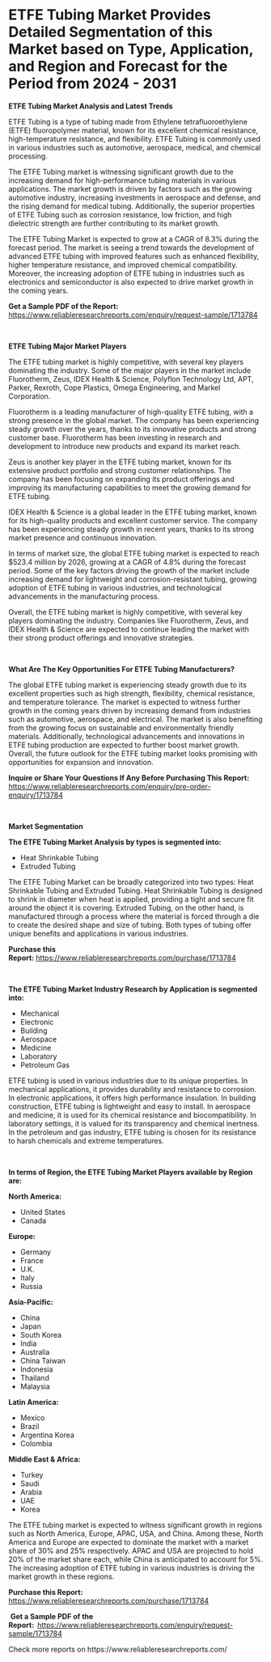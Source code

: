 <p><h1>ETFE Tubing Market Provides Detailed Segmentation of this Market based on Type, Application, and Region and Forecast for the Period from 2024 - 2031</h1></p><p><strong>ETFE Tubing Market Analysis and Latest Trends</strong></p>
<p><p>ETFE Tubing is a type of tubing made from Ethylene tetrafluoroethylene (ETFE) fluoropolymer material, known for its excellent chemical resistance, high-temperature resistance, and flexibility. ETFE Tubing is commonly used in various industries such as automotive, aerospace, medical, and chemical processing.</p><p>The ETFE Tubing market is witnessing significant growth due to the increasing demand for high-performance tubing materials in various applications. The market growth is driven by factors such as the growing automotive industry, increasing investments in aerospace and defense, and the rising demand for medical tubing. Additionally, the superior properties of ETFE Tubing such as corrosion resistance, low friction, and high dielectric strength are further contributing to its market growth.</p><p>The ETFE Tubing Market is expected to grow at a CAGR of 8.3% during the forecast period. The market is seeing a trend towards the development of advanced ETFE tubing with improved features such as enhanced flexibility, higher temperature resistance, and improved chemical compatibility. Moreover, the increasing adoption of ETFE tubing in industries such as electronics and semiconductor is also expected to drive market growth in the coming years.</p></p>
<p><strong>Get a Sample PDF of the Report:&nbsp;</strong> <a href="https://www.reliableresearchreports.com/enquiry/request-sample/1713784">https://www.reliableresearchreports.com/enquiry/request-sample/1713784</a></p>
<p>&nbsp;</p>
<p><strong>ETFE Tubing Major Market Players</strong></p>
<p><p>The ETFE tubing market is highly competitive, with several key players dominating the industry. Some of the major players in the market include Fluorotherm, Zeus, IDEX Health & Science, Polyflon Technology Ltd, APT, Parker, Rexroth, Cope Plastics, Omega Engineering, and Markel Corporation.</p><p>Fluorotherm is a leading manufacturer of high-quality ETFE tubing, with a strong presence in the global market. The company has been experiencing steady growth over the years, thanks to its innovative products and strong customer base. Fluorotherm has been investing in research and development to introduce new products and expand its market reach.</p><p>Zeus is another key player in the ETFE tubing market, known for its extensive product portfolio and strong customer relationships. The company has been focusing on expanding its product offerings and improving its manufacturing capabilities to meet the growing demand for ETFE tubing.</p><p>IDEX Health & Science is a global leader in the ETFE tubing market, known for its high-quality products and excellent customer service. The company has been experiencing steady growth in recent years, thanks to its strong market presence and continuous innovation.</p><p>In terms of market size, the global ETFE tubing market is expected to reach $523.4 million by 2026, growing at a CAGR of 4.8% during the forecast period. Some of the key factors driving the growth of the market include increasing demand for lightweight and corrosion-resistant tubing, growing adoption of ETFE tubing in various industries, and technological advancements in the manufacturing process.</p><p>Overall, the ETFE tubing market is highly competitive, with several key players dominating the industry. Companies like Fluorotherm, Zeus, and IDEX Health & Science are expected to continue leading the market with their strong product offerings and innovative strategies.</p></p>
<p>&nbsp;</p>
<p><strong>What Are The Key Opportunities For ETFE Tubing Manufacturers?</strong></p>
<p><p>The global ETFE tubing market is experiencing steady growth due to its excellent properties such as high strength, flexibility, chemical resistance, and temperature tolerance. The market is expected to witness further growth in the coming years driven by increasing demand from industries such as automotive, aerospace, and electrical. The market is also benefiting from the growing focus on sustainable and environmentally friendly materials. Additionally, technological advancements and innovations in ETFE tubing production are expected to further boost market growth. Overall, the future outlook for the ETFE tubing market looks promising with opportunities for expansion and innovation.</p></p>
<p><strong>Inquire or Share Your Questions If Any Before Purchasing This Report:</strong> <a href="https://www.reliableresearchreports.com/enquiry/pre-order-enquiry/1713784">https://www.reliableresearchreports.com/enquiry/pre-order-enquiry/1713784</a></p>
<p>&nbsp;</p>
<p><strong>Market Segmentation</strong></p>
<p><strong>The ETFE Tubing Market Analysis by types is segmented into:</strong></p>
<p><ul><li>Heat Shrinkable Tubing</li><li>Extruded Tubing</li></ul></p>
<p><p>The ETFE Tubing Market can be broadly categorized into two types: Heat Shrinkable Tubing and Extruded Tubing. Heat Shrinkable Tubing is designed to shrink in diameter when heat is applied, providing a tight and secure fit around the object it is covering. Extruded Tubing, on the other hand, is manufactured through a process where the material is forced through a die to create the desired shape and size of tubing. Both types of tubing offer unique benefits and applications in various industries.</p></p>
<p><strong>Purchase this Report:&nbsp;</strong><a href="https://www.reliableresearchreports.com/purchase/1713784">https://www.reliableresearchreports.com/purchase/1713784</a></p>
<p>&nbsp;</p>
<p><strong>The ETFE Tubing Market Industry Research by Application is segmented into:</strong></p>
<p><ul><li>Mechanical</li><li>Electronic</li><li>Building</li><li>Aerospace</li><li>Medicine</li><li>Laboratory</li><li>Petroleum Gas</li></ul></p>
<p><p>ETFE tubing is used in various industries due to its unique properties. In mechanical applications, it provides durability and resistance to corrosion. In electronic applications, it offers high performance insulation. In building construction, ETFE tubing is lightweight and easy to install. In aerospace and medicine, it is used for its chemical resistance and biocompatibility. In laboratory settings, it is valued for its transparency and chemical inertness. In the petroleum and gas industry, ETFE tubing is chosen for its resistance to harsh chemicals and extreme temperatures.</p></p>
<p>&nbsp;</p>
<p><strong>In terms of Region, the ETFE Tubing Market Players available by Region are:</strong></p>
<p>
    <p> <strong> North America: </strong>
        <ul>
            <li>United States</li>
            <li>Canada</li>
        </ul>
        </p> 
    <p> <strong> Europe: </strong>
        <ul>
            <li>Germany</li>
            <li>France</li>
            <li>U.K.</li>
            <li>Italy</li>
            <li>Russia</li>
        </ul>
        </p> 
    <p> <strong> Asia-Pacific: </strong>
        <ul>
            <li>China</li>
            <li>Japan</li>
            <li>South Korea</li>
            <li>India</li>
            <li>Australia</li>
            <li>China Taiwan</li>
            <li>Indonesia</li>
            <li>Thailand</li>
            <li>Malaysia</li>
        </ul>
        </p> 
    <p> <strong> Latin America: </strong>
        <ul>
            <li>Mexico</li>
            <li>Brazil</li>
            <li>Argentina Korea</li>
            <li>Colombia</li>
        </ul>
        </p> 
    <p> <strong> Middle East & Africa: </strong>
        <ul>
            <li>Turkey</li>
            <li>Saudi</li>
            <li>Arabia</li>
            <li>UAE</li>
            <li>Korea</li>
        </ul>
    </p>
    </p>
<p><p>The ETFE tubing market is expected to witness significant growth in regions such as North America, Europe, APAC, USA, and China. Among these, North America and Europe are expected to dominate the market with a market share of 30% and 25% respectively. APAC and USA are projected to hold 20% of the market share each, while China is anticipated to account for 5%. The increasing adoption of ETFE tubing in various industries is driving the market growth in these regions.</p></p>
<p><strong>Purchase this Report: </strong><a href="https://www.reliableresearchreports.com/purchase/1713784">https://www.reliableresearchreports.com/purchase/1713784</a></p>
<p>&nbsp;<strong>Get a Sample PDF of the Report:&nbsp;&nbsp;</strong><a href="https://www.reliableresearchreports.com/enquiry/request-sample/1713784">https://www.reliableresearchreports.com/enquiry/request-sample/1713784</a></p>
<p><strong></strong></p>
<p>Check more reports on https://www.reliableresearchreports.com/</p>
